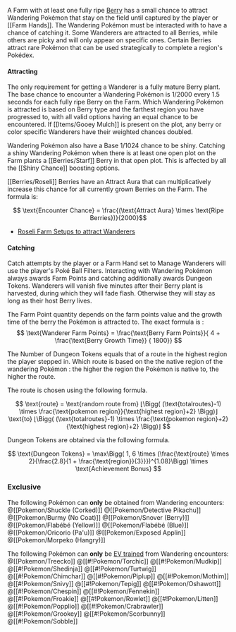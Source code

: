 A Farm with at least one fully ripe [Berry](#!Berries) has a small chance to attract Wandering Pokémon that stay on the field until captured by the player or [[Farm Hands]]. The Wandering Pokémon must be interacted with to have a chance of catching it.  Some Wanderers are attracted to all Berries, while others are picky and will only appear on specific ones.  Certain Berries attract rare Pokémon that can be used strategically to complete a region's Pokédex.

#### Attracting
The only requirement for getting a Wanderer is a fully mature Berry plant.   The base chance to encounter a Wandering Pokémon is 1/2000 every 1.5 seconds for each fully ripe Berry on the Farm. Which Wandering Pokémon is attracted is based on Berry type and the farthest region you have progressed to, with all valid options having an equal chance to be encountered.  If [[Items/Gooey Mulch]] is present on the plot, any berry or color specific Wanderers have their weighted chances doubled.

Wandering Pokémon also have a Base 1/1024 chance to be shiny. Catching a shiny Wandering Pokémon when there is at least one open plot on the Farm plants a [[Berries/Starf]] Berry in that open plot.  This is affected by all the [[Shiny Chance]] boosting options.

[[Berries/Roseli]] Berries have an Attract Aura that can multiplicatively increase this chance for all currently grown Berries on the Farm. The formula is:

$$ \text{Encounter Chance} = \frac{(\text{Attract Aura} \times \text{Ripe Berries})}{2000}$$

* [Roseli Farm Setups to attract Wanderers](#!Farm/Setups#wanderers)

#### Catching
Catch attempts by the player or a Farm Hand set to Manage Wanderers will use the player's Poké Ball Filters. Interacting with Wandering Pokémon always awards Farm Points and catching additionally awards Dungeon Tokens. Wanderers will vanish five minutes after their Berry plant is harvested, during which they will fade flash.  Otherwise they will stay as long as their host Berry lives.

The Farm Point quantity depends on the farm points value and the growth time of the berry the Pokémon is attracted to. The exact formula is :
$$ \text{Wanderer Farm Points} =  \frac{\text{Berry Farm Points}}{ 4 + \frac{\text{Berry Growth Time}} { 1800}} $$

The Number of Dungeon Tokens equals that of a route in the highest region the player stepped in. Which route is based on the the native region of the wandering Pokémon : the higher the region the Pokémon is native to, the higher the route.

The route is chosen using the following formula.

$$ \text{route} = \text{random route from}   ⌊\Bigg( (\text{totalroutes}-1) \times \frac{\text{pokemon region}}{\text{highest region}+2} \Bigg)⌋  \text{to}   ⌊\Bigg( (\text{totalroutes}-1) \times \frac{\text{pokemon region}+2}{\text{highest region}+2} \Bigg)⌋ $$

Dungeon Tokens are obtained via the following formula.

$$ \text{Dungeon Tokens} = \max\Bigg( 1, 6 \times (\frac{\text{route} \times 2}{\frac{2.8}{1 + \frac{\text{region}}{3}}})^{1.08}\Bigg) \times \text{Achievement Bonus} $$

### Exclusive
The following Pokémon can **only** be obtained from Wandering encounters:
@[[Pokemon/Shuckle (Corked)]] @[[Pokemon/Detective Pikachu]] @[[Pokemon/Burmy (No Coat)]] @[[Pokemon/Snover (Berry)]] @[[Pokemon/Flabébé (Yellow)]] @[[Pokemon/Flabébé (Blue)]] @[[Pokemon/Oricorio (Pa'u)]] @[[Pokemon/Exposed Applin]] @[[Pokemon/Morpeko (Hangry)]]

The following Pokémon can **only** be [EV trained](#!Pokérus/#EV) from Wandering encounters:
@[[Pokemon/Treecko]] @[[#!Pokemon/Torchic]] @[[#!Pokemon/Mudkip]]  @[[#!Pokemon/Shedinja]] @[[#!Pokemon/Turtwig]] @[[#!Pokemon/Chimchar]] @[[#!Pokemon/Piplup]] @[[#!Pokemon/Mothim]] @[[#!Pokemon/Snivy]] @[[#!Pokemon/Tepig]] @[[#!Pokemon/Oshawott]] @[[#!Pokemon/Chespin]] @[[#!Pokemon/Fennekin]]  @[[#!Pokemon/Froakie]] @[[#!Pokemon/Rowlet]] @[[#!Pokemon/Litten]] @[[#!Pokemon/Popplio]]  @[[#!Pokemon/Crabrawler]] @[[#!Pokemon/Grookey]] @[[#!Pokemon/Scorbunny]] @[[#!Pokemon/Sobble]]
